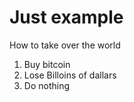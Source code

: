 # Just example

How to take over the world

1. Buy bitcoin
2. Lose Billoins of dallars
3. Do nothing

